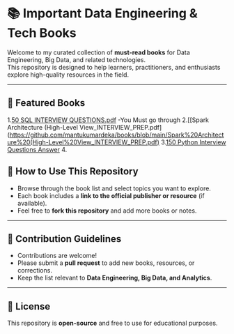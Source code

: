 # 📚 Important Data Engineering & Tech Books

Welcome to my curated collection of **must-read books** for Data Engineering, Big Data, and related technologies.  
This repository is designed to help learners, practitioners, and enthusiasts explore high-quality resources in the field.

---

## 🔹 Featured Books

1.[50 SQL INTERVIEW QUESTIONS.pdf](https://github.com/mantukumardeka/Books/blob/main/50%20SQL%20INTERVIEW%20QUESTIONS.pdf) -You Must go through
2.[[Spark Architecture (High-Level View_INTERVIEW_PREP.pdf](https://github.com/mantukumardeka/books/blob/main/Spark%20Architecture%20(High-Level%20View_INTERVIEW_PREP.pdf)
3.[150 Python Interview Questions Answer](https://github.com/mantukumardeka/books/blob/main/150%20Python%20Interview%20Questions%20%26%20Answers%20-%20Corrected.pdf)
4.



## 🔹 How to Use This Repository

- Browse through the book list and select topics you want to explore.  
- Each book includes a **link to the official publisher or resource** (if available).  
- Feel free to **fork this repository** and add more books or notes.

---

## 🔹 Contribution Guidelines

- Contributions are welcome!  
- Please submit a **pull request** to add new books, resources, or corrections.  
- Keep the list relevant to **Data Engineering, Big Data, and Analytics**.

---

## 🔹 License

This repository is **open-source** and free to use for educational purposes.  
